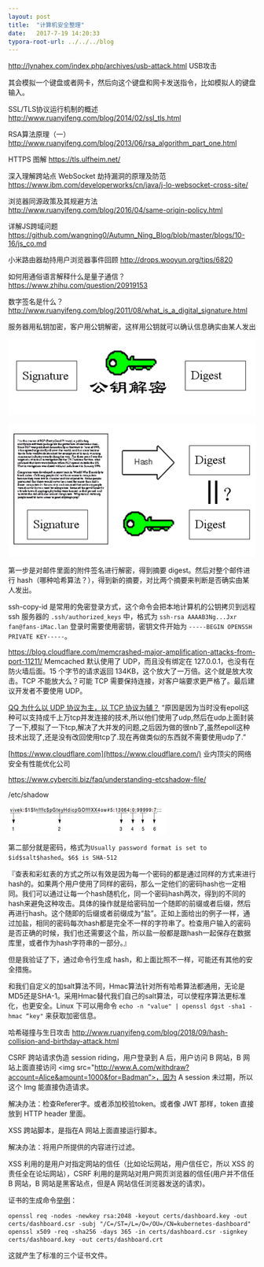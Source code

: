 ```yaml
---
layout: post
title:  "计算机安全整理"
date:   2017-7-19 14:20:33
typora-root-url: ../../../blog
---
```


<http://lynahex.com/index.php/archives/usb-attack.html> USB攻击 

其会模拟一个键盘或者网卡，然后向这个键盘和网卡发送指令，比如模拟人的键盘输入。 

SSL/TLS协议运行机制的概述 <http://www.ruanyifeng.com/blog/2014/02/ssl_tls.html> 

RSA算法原理（一） <http://www.ruanyifeng.com/blog/2013/06/rsa_algorithm_part_one.html> 

HTTPS 图解 <https://tls.ulfheim.net/> 

深入理解跨站点 WebSocket 劫持漏洞的原理及防范 <https://www.ibm.com/developerworks/cn/java/j-lo-websocket-cross-site/> 

浏览器同源政策及其规避方法 <http://www.ruanyifeng.com/blog/2016/04/same-origin-policy.html> 

详解JS跨域问题 <https://github.com/wangning0/Autumn_Ning_Blog/blob/master/blogs/10-16/js_co.md> 

小米路由器劫持用户浏览器事件回顾 <http://drops.wooyun.org/tips/6820> 

如何用通俗语言解释什么是量子通信？<https://www.zhihu.com/question/20919153> 

数字签名是什么？ <http://www.ruanyifeng.com/blog/2011/08/what_is_a_digital_signature.html> 

服务器用私钥加密，客户用公钥解密，这样用公钥就可以确认信息确实由某人发出 

![encode](/images/2017/encode.png)

![decode](/images/2017/decode.png)

第一步是对邮件里面的附件签名进行解密，得到摘要 digest。然后对整个邮件进行 hash（哪种哈希算法？），得到新的摘要，对比两个摘要来判断是否确实由某人发出。 

ssh-copy-id 是常用的免密登录方式，这个命令会把本地计算机的公钥拷贝到远程 ssh 服务器的 `.ssh/authorized_keys` 中，格式为 `ssh-rsa AAAAB3Ng...Jxr fan@fans-iMac.lan` 登录时需要使用密钥，密钥文件开始为 `-----BEGIN OPENSSH PRIVATE KEY-----`。

<https://blog.cloudflare.com/memcrashed-major-amplification-attacks-from-port-11211/> Memcached 默认使用了 UDP，而且没有绑定在 127.0.0.1，也没有在防火墙后面。15 个字节的请求返回 134KB，这个放大了一万倍。这个就是放大攻击。TCP 不能放大么？可能 TCP 需要保持连接，对客户端要求更严格了。最后建议开发者不要使用 UDP。 

[QQ 为什么以 UDP 协议为主，以 TCP 协议为辅？](https://www.zhihu.com/question/20292749) “原因是因为当时没有epoll这种可以支持成千上万tcp并发连接的技术,所以他们使用了udp,然后在udp上面封装了一下,模拟了一下tcp,解决了大并发的问题,之后因为做的很nb了,虽然epoll这种技术出现了,还是没有改回使用tcp了.现在再做类似的东西就不需要使用udp了.” 

[https://www.cloudflare.com](https://www.cloudflare.com/) 业内顶尖的网络安全有性能优化公司 

<https://www.cyberciti.biz/faq/understanding-etcshadow-file/>

/etc/shadow

![etc shadow](/images/2017/etc-shadow.png)

第二部分就是密码，格式为`Usually password format is set to $id$salt$hashed`。`$6$ is SHA-512` 

『查表和彩虹表的方式之所以有效是因为每一个密码的都是通过同样的方式来进行hash的。如果两个用户使用了同样的密码，那么一定他们的密码hash也一定相同。我们可以通过让每一个hash随机化，同一个密码hash两次，得到的不同的hash来避免这种攻击。具体的操作就是给密码加一个随即的前缀或者后缀，然后再进行hash。这个随即的后缀或者前缀成为“盐”。正如上面给出的例子一样，通过加盐，相同的密码每次hash都是完全不一样的字符串了。检查用户输入的密码是否正确的时候，我们也还需要这个盐，所以盐一般都是跟hash一起保存在数据库里，或者作为hash字符串的一部分。』 

但是我验证了下，通过命令行生成 hash，和上面比照不一样，可能还有其他的安全措施。 

和我们自定义的加salt算法不同，Hmac算法针对所有哈希算法都通用，无论是MD5还是SHA-1。采用Hmac替代我们自己的salt算法，可以使程序算法更标准化，也更安全。Linux 下可以用命令 `echo -n "value" | openssl dgst -sha1 -hmac “key"` 来获取加密信息。 

哈希碰撞与生日攻击 <http://www.ruanyifeng.com/blog/2018/09/hash-collision-and-birthday-attack.html> 

CSRF 跨站请求伪造 session riding，用户登录到 A 后，用户访问 B 网站，B 网站上面直接访问 <img src="http://www.A.com/withdraw?account=Alice&amount=1000&for=Badman”>，因为 A session 未过期，所以这个 Img 能直接伪造请求。 

解决办法：检查Referer字。或者添加校验token。或者像 JWT 那样，token 直接放到 HTTP header 里面。 

XSS 跨站脚本，是指在A 网站上面直接运行脚本。 

解决办法：将用户所提供的内容进行过滤。 

XSS 利用的是用户对指定网站的信任（比如论坛网站，用户信任它，所以 XSS 的责任全在论坛网站），CSRF 利用的是网站对用户网页浏览器的信任(用户并不信任 B 网站，B 网站是黑客站点，但是A 网站信任浏览器发送的请求)。 

证书的生成命令[举例](https://github.com/kubernetes/dashboard/issues/2954#issuecomment-385354244)：
```
openssl req -nodes -newkey rsa:2048 -keyout certs/dashboard.key -out certs/dashboard.csr -subj "/C=/ST=/L=/O=/OU=/CN=kubernetes-dashboard"
openssl x509 -req -sha256 -days 365 -in certs/dashboard.csr -signkey certs/dashboard.key -out certs/dashboard.crt
```
这就产生了标准的三个证书文件。